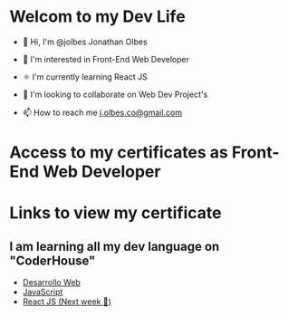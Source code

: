 <h1>Welcom to my Dev Life</h1>

- 👋 Hi, I'm @jolbes Jonathan Olbes

- 👀 I'm interested in Front-End Web Developer

- ⚛  I'm currently learning React JS 

- 💞️ I'm looking to collaborate on Web Dev Project's

- 📫 How to reach me j.olbes.co@gmail.com


# Access to my certificates as Front-End Web Developer
<h1>Links to view my certificate</h1>

<h2>I am learning all my dev language on "CoderHouse"  </h2>

<ul>
    <li><a href='https://www.coderhouse.com/certificados/6205c14a8856d8002860a818'>Desarrollo Web</a></li>
    <li><a href='https://www.coderhouse.com.co/certificados/62630c2816a4110019d6c883'>JavaScript</a></li>
    <li><a href='#'>React JS (Next week 🤟)</a></li>
</ul>


<!---
jolbes/jolbes is a ✨ special ✨ repository because its `README.md` (this file) appears on your GitHub profile.
You can click the Preview link to take a look at your changes.
--->
